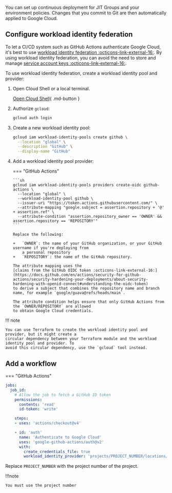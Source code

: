 You can set up continuous deployment for JIT Groups and your environment policies.
Changes that you commit to Git are then automatically applied to Google Cloud. 

## Configure workload identity federation

To let a CI/CD system such as GitHub Actions authenticate Google Cloud, it's best to use 
[workload identity federation :octicons-link-external-16:](https://cloud.google.com/iam/docs/workload-identity-federation). 
By using workload identity federation, you can avoid the need to store and manage 
[service account keys :octicons-link-external-16:](https://cloud.google.com/iam/docs/service-accounts#service_account_keys).

To use workload identity federation, create a workload identity pool and provider:

1.  Open Cloud Shell or a local terminal.

    [Open Cloud Shell](https://console.cloud.google.com/?cloudshell=true){ .md-button }

1.  Authorize `gcloud`:

    ```sh
    gcloud auth login
    ```

1.  Create a new workload identity pool:

    ```sh
    gcloud iam workload-identity-pools create github \
      --location "global" \
      --description "GitHub" \
      --display-name "GitHub"
    ```

1.  Add a workload identity pool provider:    

    === "GitHub Actions"
    
        ```sh
        gcloud iam workload-identity-pools providers create-oidc github-actions \
          --location "global" \
          --workload-identity-pool github \
          --issuer-uri "https://token.actions.githubusercontent.com/" \
          --attribute-mapping "google.subject = assertion.repository + '@' + assertion.ref" \
          --attribute-condition "assertion.repository_owner == 'OWNER' && assertion.repository == 'REPOSITORY'"
        ```
    
        Replace the following:
    
        +   `OWNER`: the name of your GitHub organization, or your GitHub username if you're deploying from 
            a personal repository
        +   `REPOSITORY`: the name of the GitHub repository.
    
        The attribute mapping uses the 
        [claims from the GitHub OIDC token :octicons-link-external-16:](https://docs.github.com/en/actions/security-for-github-actions/security-hardening-your-deployments/about-security-hardening-with-openid-connect#understanding-the-oidc-token)
        to derive a subject that combines the repository name and branch name, for example `google/guava@refs/heads/main`.

        The attribute condition helps ensure that only GitHub Actions from the `OWNER/REPOSITORY` are allowed
        to obtain Google Cloud credentials.

!!! note

    You can use Terraform to create the workload identity pool and provider, but it might create a
    circular dependency between your Terraform module and the workload identity pool and provider. To
    avoid this circular dependency, use the `gcloud` tool instead.

## Add a workflow

=== "GitHub Actions"



```yaml
jobs:
  job_id:
    # Allow the job to fetch a GitHub ID token
    permissions:
      contents: 'read'
      id-token: 'write'

    steps:
    - uses: 'actions/checkout@v4'

    - id: 'auth'
      name: 'Authenticate to Google Cloud'
      uses: 'google-github-actions/auth@v2'
      with:
        create_credentials_file: true
        workload_identity_provider: 'projects/PROJECT_NUMBER/locations/global/workloadIdentityPools/github-actions/providers/OIDC'
```

Replace `PROJECT_NUMBER` with the project number of the project.

!!!note

    You must use the project number